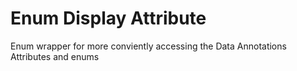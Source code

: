 Enum Display Attribute 
==========
Enum wrapper for more conviently accessing the Data Annotations Attributes and enums
